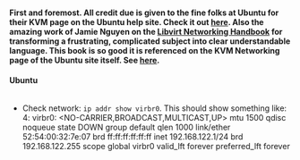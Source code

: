 #### First and foremost. All credit due is given to the fine folks at Ubuntu for their KVM page on the Ubuntu help site. Check it out [here](https://help.ubuntu.com/community/KVM). Also the amazing work of Jamie Nguyen on the [Libvirt Networking Handbook](https://jamielinux.com/docs/libvirt-networking-handbook/#libvirt-networking-handbook) for transforming a frustrating, complicated subject into clear understandable language. This book is so good it is referenced on the KVM Networking page of the Ubuntu site itself. See [here](https://help.ubuntu.com/community/KVM/Networking).

#### Ubuntu
###### 


- Check network: `ip addr show virbr0`. This should show something like: 4: virbr0: <NO-CARRIER,BROADCAST,MULTICAST,UP> mtu 1500 qdisc noqueue state DOWN group default qlen 1000
    link/ether 52:54:00:32:7e:07 brd ff:ff:ff:ff:ff:ff
    inet 192.168.122.1/24 brd 192.168.122.255 scope global virbr0
       valid_lft forever preferred_lft forever
